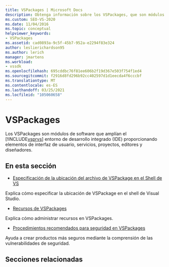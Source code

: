 ```yaml
---
title: VSPackages | Microsoft Docs
description: Obtenga información sobre los VSPackages, que son módulos de software que amplían el IDE de Visual Studio proporcionando elementos de interfaz de usuario, servicios, proyectos, editores y diseñadores.
ms.custom: SEO-VS-2020
ms.date: 11/04/2016
ms.topic: conceptual
helpviewer_keywords:
- VSPackages
ms.assetid: cad0893a-9c5f-45b7-952a-e2294f83e324
author: leslierichardson95
ms.author: lerich
manager: jmartens
ms.workload:
- vssdk
ms.openlocfilehash: 695cddbc76f81ee606b2f19d367e503f754f1ed4
ms.sourcegitcommit: f2916d8fd296b92cc402597d1d1eecda4f6cccbf
ms.translationtype: MT
ms.contentlocale: es-ES
ms.lasthandoff: 03/25/2021
ms.locfileid: "105060658"
---
```

# <a name="vspackages"></a>VSPackages
Los VSPackages son módulos de software que amplían el [!INCLUDE[vsprvs](../../code-quality/includes/vsprvs_md.md)] entorno de desarrollo integrado (IDE) proporcionando elementos de interfaz de usuario, servicios, proyectos, editores y diseñadores.

## <a name="in-this-section"></a>En esta sección
- [Especificación de la ubicación del archivo de VSPackage en el Shell de VS](../../extensibility/internals/specifying-vspackage-file-location-to-the-vs-shell.md)

 Explica cómo especificar la ubicación de VSPackage en el shell de Visual Studio.

- [Recursos de VSPackages](../../extensibility/internals/resources-in-vspackages.md)

 Explica cómo administrar recursos en VSPackages.

- [Procedimientos recomendados para seguridad en VSPackages](../../extensibility/internals/best-practices-for-security-in-vspackages.md)

 Ayuda a crear productos más seguros mediante la comprensión de las vulnerabilidades de seguridad.

## <a name="related-sections"></a>Secciones relacionadas
